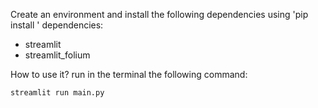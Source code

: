 Create an environment and install the following dependencies using 'pip install <package name>'
dependencies:

- streamlit
- streamlit_folium

How to use it?
run in the terminal the following command:

```streamlit run main.py```